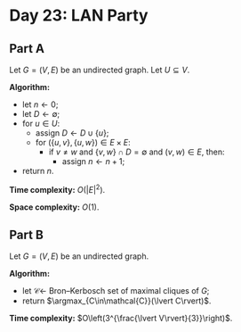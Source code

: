 <!-- day23.md -->
<!-- Copyright (c) 2024-2025 Ishan Pranav -->
<!-- Licensed under the MIT license. -->

<!-- LAN Party -->

# Day 23: LAN Party

## Part A

Let $G=(V,E)$ be an undirected graph. Let $U\subseteq V$.

**Algorithm:**

* let $n\leftarrow 0$;
* let $D\leftarrow\emptyset$;
* for $u\in U$:
  * assign $D\leftarrow D\cup\lbrace u\rbrace$;
  * for $(\lbrace u,v\rbrace,\lbrace u,w\rbrace)\in E\times E$:
    * if $v\neq w$ and $\lbrace v,w\rbrace\cap D=\emptyset$ and $(v,w)\in E$, then:
      * assign $n\leftarrow n+1$;
* return $n$.

**Time complexity:** $O(\lvert E\rvert^2)$.

**Space complexity:** $O(1)$.

## Part B

Let $G=(V,E)$ be an undirected graph.

**Algorithm:**

* let $\mathcal{C}\leftarrow$ Bron–Kerbosch set of maximal cliques of $G$;
* return $\argmax_{C\in\mathcal{C}}(\lvert C\rvert)$.

**Time complexity:** $O\left(3^{\frac{\lvert V\rvert}{3}}\right)$.
